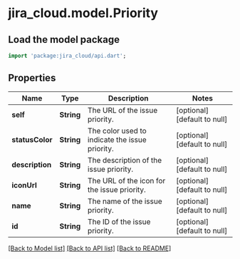 # jira_cloud.model.Priority

## Load the model package
```dart
import 'package:jira_cloud/api.dart';
```

## Properties
Name | Type | Description | Notes
------------ | ------------- | ------------- | -------------
**self** | **String** | The URL of the issue priority. | [optional] [default to null]
**statusColor** | **String** | The color used to indicate the issue priority. | [optional] [default to null]
**description** | **String** | The description of the issue priority. | [optional] [default to null]
**iconUrl** | **String** | The URL of the icon for the issue priority. | [optional] [default to null]
**name** | **String** | The name of the issue priority. | [optional] [default to null]
**id** | **String** | The ID of the issue priority. | [optional] [default to null]

[[Back to Model list]](../README.md#documentation-for-models) [[Back to API list]](../README.md#documentation-for-api-endpoints) [[Back to README]](../README.md)


